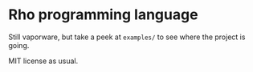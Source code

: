 # Rho programming language

Still vaporware, but take a peek at `examples/` to see where the project is
going.

MIT license as usual.
